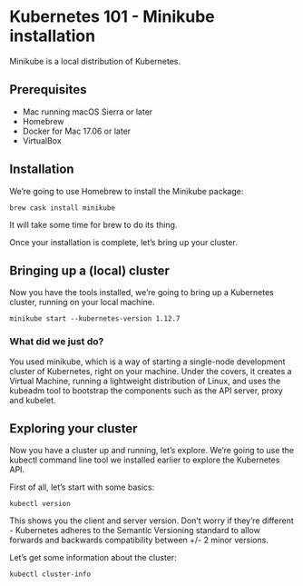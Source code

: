 # Kubernetes 101 - Minikube installation

Minikube is a local distribution of Kubernetes.

## Prerequisites

- Mac running macOS Sierra or later
- Homebrew
- Docker for Mac 17.06 or later
- VirtualBox

## Installation

We’re going to use Homebrew to install the Minikube package:

	brew cask install minikube

It will take some time for brew to do its thing.

Once your installation is complete, let’s bring up your cluster.

## Bringing up a (local) cluster

Now you have the tools installed, we’re going to bring up a Kubernetes cluster, running on your local machine.

	minikube start --kubernetes-version 1.12.7

### What did we just do?

You used minikube, which is a way of starting a single-node development cluster of Kubernetes, right on your machine. Under the covers, it creates a Virtual Machine, running a lightweight distribution of Linux, and uses the kubeadm tool to bootstrap the components such as the API server, proxy and kubelet.

## Exploring your cluster

Now you have a cluster up and running, let’s explore. We’re going to use the kubectl command line tool we installed earlier to explore the Kubernetes API.

First of all, let’s start with some basics:

	kubectl version

This shows you the client and server version. Don’t worry if they’re different - Kubernetes adheres to the Semantic Versioning standard to allow forwards and backwards compatibility between +/- 2 minor versions.

Let’s get some information about the cluster:

	kubectl cluster-info
